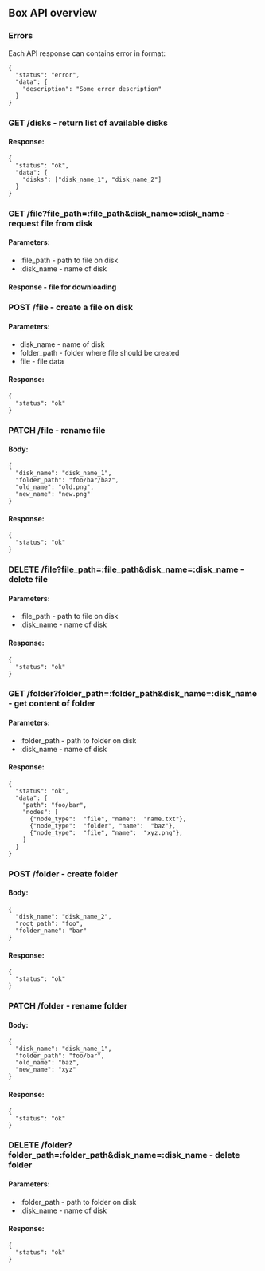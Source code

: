 ## Box API overview

### Errors
Each API response can contains error in format:
```json5
{
  "status": "error",
  "data": {
    "description": "Some error description"
  }
}
```

### GET /disks - return list of available disks
#### Response:
```json5
{
  "status": "ok",
  "data": {
    "disks": ["disk_name_1", "disk_name_2"]
  }
}
```

### GET /file?file_path=:file_path&disk_name=:disk_name - request file from disk
#### Parameters:
* \:file_path - path to file on disk
* \:disk_name - name of disk
#### Response - file for downloading

### POST /file - create a file on disk
#### Parameters:
* disk_name - name of disk
* folder_path - folder where file should be created
* file - file data
#### Response:
```json5
{
  "status": "ok"
}
```

### PATCH /file - rename file
#### Body:
```json5
{
  "disk_name": "disk_name_1",
  "folder_path": "foo/bar/baz",
  "old_name": "old.png",
  "new_name": "new.png"
}
```
#### Response:
```json5
{
  "status": "ok"
}
```

### DELETE /file?file_path=:file_path&disk_name=:disk_name - delete file
#### Parameters:
* \:file_path - path to file on disk
* \:disk_name - name of disk
#### Response:
```json5
{
  "status": "ok"
}
```

### GET /folder?folder_path=:folder_path&disk_name=:disk_name - get content of folder
#### Parameters:
* \:folder_path - path to folder on disk
* \:disk_name - name of disk
#### Response:
```json5
{
  "status": "ok",
  "data": {
    "path": "foo/bar",
    "nodes": [
      {"node_type":  "file", "name":  "name.txt"},
      {"node_type":  "folder", "name":  "baz"},
      {"node_type":  "file", "name":  "xyz.png"},
    ]
  }
}
```

### POST /folder - create folder
#### Body:
```json5
{
  "disk_name": "disk_name_2",
  "root_path": "foo",
  "folder_name": "bar"
}
```
#### Response:
```json5
{
  "status": "ok"
}
```

### PATCH /folder - rename folder
#### Body:
```json5
{
  "disk_name": "disk_name_1",
  "folder_path": "foo/bar",
  "old_name": "baz",
  "new_name": "xyz"
}
```
#### Response:
```json5
{
  "status": "ok"
}
```

### DELETE /folder?folder_path=:folder_path&disk_name=:disk_name - delete folder
#### Parameters:
* \:folder_path - path to folder on disk
* \:disk_name - name of disk
#### Response:
```json5
{
  "status": "ok"
}
```
